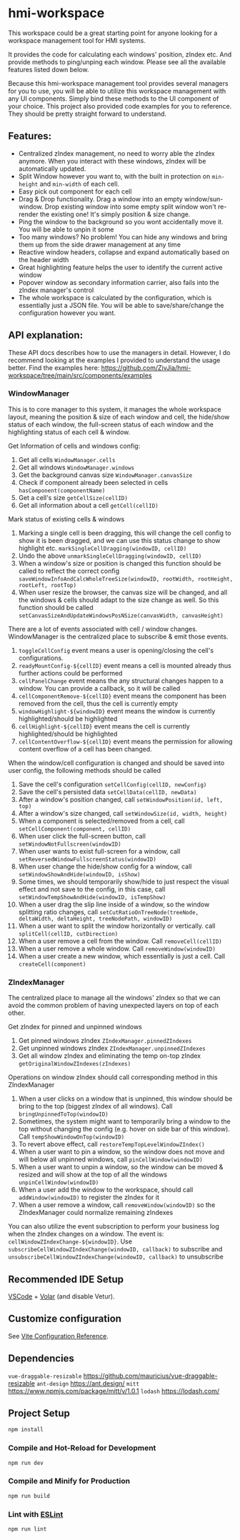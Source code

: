 # hmi-workspace

This workspace could be a great starting point for anyone looking for a workspace management tool for HMI systems.

It provides the code for calculating each windows' position, zIndex etc. And provide methods to ping/unping each window. Please see all the available features listed down below.

Because this hmi-workspace management tool provides several managers for you to use, you will be able to utilize this workspace management with any UI components. Simply bind these methods to the UI component of your choice. This project also provided code examples for you to reference. They should be pretty straight forward to understand.

## Features:
- Centralized zIndex management, no need to worry able the zIndex anymore. When you interact with these windows, zIndex will be automatically updated.
- Split Window however you want to, with the built in protection on `min-height` and `min-width` of each cell.
- Easy pick out component for each cell
- Drag & Drop functionality. Drag a window into an empty window/sun-window. Drop existing window into some empty split window won't re-render the existing one! It's simply position & size change.
- Ping the window to the background so you wont accidentally move it. You will be able to unpin it some 
- Too many windows? No problem! You can hide any windows and bring them up from the side drawer management at any time
- Reactive window headers, collapse and expand automatically based on the header width
- Great highlighting feature helps the user to identify the current active window
- Popover window as secondary information carrier, also fails into the zIndex manager's control
- The whole workspace is calculated by the configuration, which is essentially just a JSON file. You will be able to save/share/change the configuration however you want.

## API explanation:
These API docs describes how to use the managers in detail. However, I do recommend looking at the examples I provided to understand the usage better. Find the examples here: https://github.com/ZivJia/hmi-workspace/tree/main/src/components/examples

### WindowManager
This is to core manager to this system, it manages the whole workspace layout, meaning the position & size of each window and cell, the hide/show status of each window, the full-screen status of each window and the highlighting status of each cell & window.

Get Information of cells and windows config:
1. Get all cells `WindowManager.cells`
2. Get all windows `WindowManager.windows`
3. Get the background canvas size `WindowManager.canvasSize`
4. Check if component already been selected in cells `hasComponent(componentName)`
5. Get a cell's size `getCellSize(cellID)`
6. Get all information about a cell `getCell(cellID)`

Mark status of existing cells & windows
1. Marking a single cell is been dragging, this will change the cell config to show it is been dragged, and we can use this status change to show highlight etc. `markSingleCellDragging(windowID, cellID)`
2. Undo the above `unmarkSingleCellDragging(windowID, cellID)`
3. When a window's size or position is changed this function should be called to reflect the correct config `saveWindowInfoAndCalcWholeTreeSize(windowID, rootWidth, rootHeight, rootLeft, rootTop)`
4. When user resize the browser, the canvas size will be changed, and all the windows & cells should adapt to the size change as well. So this function should be called `setCanvasSizeAndUpdateWindowsPosNSize(canvasWidth, canvasHeight)`

There are a lot of events associated with cell / window changes. WindowManager is the centralized place to subscribe & emit those events.
1. `toggleCellConfig` event means a user is opening/closing the cell's configurations. 
2. `readyMountConfig-${cellID}` event means a cell is mounted already thus further actions could be performed
3. `cellPanelChange` event means the any structural changes happen to a window. You can provide a callback, so it will be called
4. `cellComponentRemove-${cellID}` event means the component has been removed from the cell, thus the cell is currently empty
5. `windowHighlight-${windowID}` event means the window is currently highlighted/should be highlighted
6. `cellHighlight-${cellID}` event means the cell is currently highlighted/should be highlighted
7. `cellContentOverflow-${cellID}` event means the permission for allowing content overflow of a cell has been changed.

When the window/cell configuration is changed and should be saved into user config, the following methods should be called
1. Save the cell's configuration `setCellConfig(cellID, newConfig)`
2. Save the cell's persisted data `setCellData(cellID, newData)`
3. After a window's position changed, call `setWindowPosition(id, left, top)`
4. After a window's size changed, call `setWindowSize(id, width, height)`
5. When a component is selected/removed from a cell, call `setCellComponent(component, cellID)`
6. When user click the full-screen button, call `setWindowNotFullscreen(windowID)`
7. When user wants to exist full-screen for a window, call `setReversedWindowFullscreenStatus(windowID)`
8. When user change the hide/show config for a window, call `setWindowShowAndHide(windowID, isShow)`
9. Some times, we should temporarily show/hide to just respect the visual effect and not save to the config, in this case, call `setWindowTempShowAndHide(windowID, isTempShow)`
10. When a user drag the slip line inside of a window, so the window splitting ratio changes, call `setCutRatioOnTreeNode(treeNode, deltaWidth, deltaHeight, treeNodePath, windowID)`
11. When a user want to split the window horizontally or vertically. call `splitCell(cellID, cutDirection)`
12. When a user remove a cell from the window. Call `removeCell(cellID)`
13. When a user remove a whole window. Call `removeWindow(windowID)`
14. When a user create a new window, which essentially is just a cell. Call `createCell(component)`
  
### ZIndexManager
The centralized place to manage all the windows' zIndex so that we can avoid the common problem of having unexpected layers on top of each other.

Get zIndex for pinned and unpinned windows
1. Get pinned windows zIndex `ZIndexManager.pinnedZIndexes`
2. Get unpinned windows zIndex `ZIndexManager.unpinnedZIndexes`
3. Get all window zIndex and eliminating the temp on-top zIndex `getOriginalWindowZIndexes(zIndexes)`

Operations on window zIndex should call corresponding method in this ZIndexManager
1. When a user clicks on a window that is unpinned, this window should be bring to the top (biggest zIndex of all windows). Call `bringUnpinnedToTop(windowID)`
2. Sometimes, the system might want to temporarily bring a window to the top without changing the config (e.g. hover on side bar of this window). Call `tempShowWindowOnTop(windowID)`
3. To revert above effect, call `restoreTempTopLevelWindowZIndex()`
4. When a user want to pin a window, so the window does not move and will below all unpinned windows, call `pinCellWindow(windowID)`
5. When a user want to unpin a window, so the window can be moved & resized and will show at the top of all the windows `unpinCellWindow(windowID)`
6. When a user add the window to the workspace, should call `addWindow(windowID)` to register the zIndex for it
7. When a user remove a window, call `removeWindow(windowID)` so the ZIndexManager could normalize remaining zIndexes

You can also utilize the event subscription to perform your business log when the zIndex changes on a window. The event is: `cellWindowZIndexChange-${windowID}`. Use `subscribeCellWindowZIndexChange(windowID, callback)` to subscribe and `unsubscribeCellWindowZIndexChange(windowID, callback)` to unsubscribe


## Recommended IDE Setup

[VSCode](https://code.visualstudio.com/) + [Volar](https://marketplace.visualstudio.com/items?itemName=Vue.volar) (and disable Vetur).

## Customize configuration

See [Vite Configuration Reference](https://vitejs.dev/config/).

## Dependencies

`vue-draggable-resizable` https://github.com/mauricius/vue-draggable-resizable
`ant-design` https://ant.design/
`mitt` https://www.npmjs.com/package/mitt/v/1.0.1
`lodash` https://lodash.com/

## Project Setup

```sh
npm install
```

### Compile and Hot-Reload for Development

```sh
npm run dev
```

### Compile and Minify for Production

```sh
npm run build
```

### Lint with [ESLint](https://eslint.org/)

```sh
npm run lint
```
